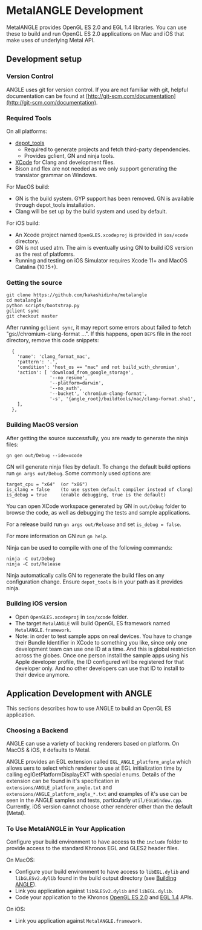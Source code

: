 # MetalANGLE Development

MetalANGLE provides OpenGL ES 2.0 and EGL 1.4 libraries.  You can use these to build and run OpenGL ES 2.0 applications on Mac and iOS that make uses of underlying Metal API.

## Development setup

### Version Control
ANGLE uses git for version control. If you are not familiar with git, helpful documentation can be found at [http://git-scm.com/documentation](http://git-scm.com/documentation).

### Required Tools
On all platforms:

 * [depot_tools](http://dev.chromium.org/developers/how-tos/install-depot-tools)
   * Required to generate projects and fetch third-party dependencies.
   * Provides gclient, GN and ninja tools.
 * [XCode](https://developer.apple.com/xcode/) for Clang and development files.
 * Bison and flex are not needed as we only support generating the translator grammar on Windows.

For MacOS build:

 * GN is the build system.  GYP support has been removed. GN is available through depot_tools installation.
 * Clang will be set up by the build system and used by default.

For iOS build:

 * An Xcode project named `OpenGLES.xcodeproj` is provided in `ios/xcode` directory.
 * GN is not used atm. The aim is eventually using GN to build iOS version as the rest of platfomrs.
 * Running and testing on iOS Simulator requires Xcode 11+ and MacOS Catalina (10.15+).

### Getting the source

```
git clone https://github.com/kakashidinho/metalangle
cd metalangle
python scripts/bootstrap.py
gclient sync
git checkout master
```

After running `gclient sync`, it may report some errors about failed to fetch "gs://chromium-clang-format ...". If this happens, open `DEPS` file in the root directory,
remove this code snippets:
```
  {
    'name': 'clang_format_mac',
    'pattern': '.',
    'condition': 'host_os == "mac" and not build_with_chromium',
    'action': [ 'download_from_google_storage',
                '--no_resume',
                '--platform=darwin',
                '--no_auth',
                '--bucket', 'chromium-clang-format',
                '-s', '{angle_root}/buildtools/mac/clang-format.sha1',
    ],
  },
```

### Building MacOS version
After getting the source successfully, you are ready to generate the ninja files:
```
gn gen out/Debug --ide=xcode
```

GN will generate ninja files by default.  To change the default build options run `gn args out/Debug`.  Some commonly used options are:
```
target_cpu = "x64"  (or "x86")
is_clang = false    (to use system default compiler instead of clang)
is_debug = true     (enable debugging, true is the default)
```
You can open XCode workspace generated by GN in `out/Debug` folder to browse the code, as well as debugging the tests and sample applications.

For a release build run `gn args out/Release` and set `is_debug = false`.

For more information on GN run `gn help`.

Ninja can be used to compile with one of the following commands:
```
ninja -C out/Debug
ninja -C out/Release
```
Ninja automatically calls GN to regenerate the build files on any configuration change.
Ensure `depot_tools` is in your path as it provides ninja.

### Building iOS version
- Open `OpenGLES.xcodeproj` in `ios/xcode` folder.
- The target `MetalANGLE` will build OpenGL ES framework named `MetalANGLE.framework`.
- Note: in order to test sample apps on real devices. You have to change their Bundle Identifier in XCode to something you like, since only one development team can use one ID at a time. And this is global restriction across the globes. Once one person install the sample apps using his Apple developer profile, the ID configured will be registered for that developer only. And no other developers can use that ID to install to their device anymore.

## Application Development with ANGLE
This sections describes how to use ANGLE to build an OpenGL ES application.

### Choosing a Backend
ANGLE can use a variety of backing renderers based on platform.  On MacOS & iOS, it defaults to Metal.

ANGLE provides an EGL extension called `EGL_ANGLE_platform_angle` which allows uers to select which renderer to use at EGL initialization time by calling eglGetPlatformDisplayEXT with special enums. Details of the extension can be found in it's specification in `extensions/ANGLE_platform_angle.txt` and `extensions/ANGLE_platform_angle_*.txt` and examples of it's use can be seen in the ANGLE samples and tests, particularly `util/EGLWindow.cpp`.
Currently, iOS version cannot choose other renderer other than the default (Metal).

### To Use MetalANGLE in Your Application

Configure your build environment to have access to the `include` folder to provide access to the standard Khronos EGL and GLES2 header files.

On MacOS:

 - Configure your build environment to have access to `libEGL.dylib` and `libGLESv2.dylib` found in the build output directory (see [Building ANGLE](#Building-MacOS-version)).
 - Link you application against `libGLESv2.dylib` and `libEGL.dylib`.
 - Code your application to the Khronos [OpenGL ES 2.0](http://www.khronos.org/registry/gles/) and [EGL 1.4](http://www.khronos.org/registry/egl/) APIs.

On iOS:

 - Link you application against `MetalANGLE.framework`.
